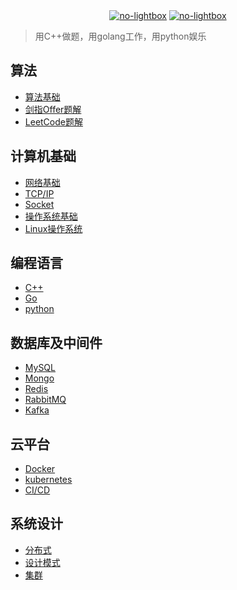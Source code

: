 <div align="center">
    <a href="https://github.com/xnzone/csnote"> <img src="https://badgen.net/github/stars/xnzone/csnote?icon=github" title="no-lightbox"></a>
    <a href="https://github.com/xnzone/csnote"> <img src="https://badgen.net/github/forks/xnzone/csnote?icon=github" title="no-lightbox"></a>
</div>

>用C++做题，用golang工作，用python娱乐

## 算法
- [算法基础](算法/README.md#base)
- [剑指Offer题解](算法/README.md#offer)
- [LeetCode题解](算法/README.md#leetcode)

## 计算机基础
- [网络基础]()
- [TCP/IP]()
- [Socket]()
- [操作系统基础](计算机基础/README.md#os)
- [Linux操作系统]()

## 编程语言
- [C++](编程语言/README.md#cpp)
- [Go](编程语言/README.md#golang)
- [python](编程语言/README.md#python)

## 数据库及中间件
- [MySQL](数据库及中间件/README.md#mysql)
- [Mongo]()
- [Redis]()
- [RabbitMQ]()
- [Kafka]()

## 云平台
- [Docker](云平台/README.md#docker)
- [kubernetes]()
- [CI/CD]()

## 系统设计
- [分布式]()
- [设计模式]()
- [集群]()

<!-- ## 小玩具
- [Git]()
- [正则表达式]()
- [GitBook插件](小玩具/GitBook/README.md)
- [生产力脚本](小玩具/生产力脚本/README.md) -->
